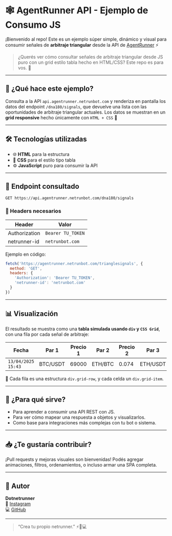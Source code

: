 # 🕸️ AgentRunner API - Ejemplo de Consumo JS

¡Bienvenido al repo! Este es un ejemplo súper simple, dinámico y visual para consumir señales de **arbitraje triangular** desde la API de [AgentRunner](https://api.agentrunner.netrunbot.com) ⚡

> ¿Querés ver cómo consultar señales de arbitraje triangular desde JS puro con un grid estilo tabla hecho en HTML/CSS? Este repo es para vos. 🙌

---

## 🧠 ¿Qué hace este ejemplo?

Consulta a la API `api.agentrunner.netrunbot.com` y renderiza en pantalla los datos del endpoint `/dna180/signals`, que devuelve una lista con las oportunidades de arbitraje triangular actuales. Los datos se muestran en un **grid responsive** hecho únicamente con `HTML + CSS` 💅

---

## 🛠️ Tecnologías utilizadas

- 🌐 **HTML** para la estructura
- 🎨 **CSS** para el estilo tipo tabla
- ⚙️ **JavaScript** puro para consumir la API

---

## 📡 Endpoint consultado

```
GET https://api.agentrunner.netrunbot.com/dna180/signals
```

### 🔐 Headers necesarios

| Header         | Valor              |
|----------------|--------------------|
| Authorization  | `Bearer TU_TOKEN`  |
| netrunner-id   | `netrunbot.com`    |

Ejemplo en código:

```js
fetch('https://agentrunner.netrunbot.com/trianglesignals', {
  method: 'GET',
  headers: {
    'Authorization': 'Bearer TU_TOKEN',
    'netrunner-id': 'netrunbot.com'
  }
})
```

---

## 📊 Visualización

El resultado se muestra como una **tabla simulada usando `div` y `CSS Grid`**, con una fila por cada señal de arbitraje:

| Fecha         | Par 1 | Precio 1 | Par 2 | Precio 2 | Par 3 | Precio 3 | Profit |
|---------------|--------|----------|--------|----------|--------|----------|--------|
| `13/04/2025 15:43` | BTC/USDT | 69000 | ETH/BTC | 0.074 | ETH/USDT | 5100 | `+0.62%` |

🧩 Cada fila es una estructura `div.grid-row`, y cada celda un `div.grid-item`.

---

## 🚀 ¿Para qué sirve?

- Para aprender a consumir una API REST con JS.
- Para ver cómo mapear una respuesta a objetos y visualizarlos.
- Como base para integraciones más complejas con tu bot o sistema.

---

## 📥 ¿Te gustaría contribuir?

¡Pull requests y mejoras visuales son bienvenidas! Podés agregar animaciones, filtros, ordenamientos, o incluso armar una SPA completa.

---

## 👾 Autor

**Dotnetrunner**  
📸 [Instagram](https://instagram.com/dotnetrunner)  
💻 [GitHub](https://github.com/dotnetrunner2077)

---

> “Crea tu propio netrunner.” ⚡🧠💻

